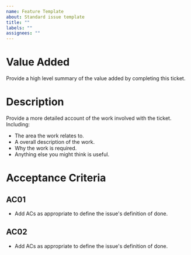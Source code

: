 ```yaml
---
name: Feature Template
about: Standard issue template
title: ""
labels: ""
assignees: ""
---
```


# Value Added

Provide a high level summary of the value added by completing this ticket.

# Description

Provide a more detailed account of the work involved with the ticket. Including:

-   The area the work relates to.
-   A overall description of the work.
-   Why the work is required.
-   Anything else you might think is useful.

# Acceptance Criteria

## AC01

-   Add ACs as appropriate to define the issue's definition of done.

## AC02

-   Add ACs as appropriate to define the issue's definition of done.
